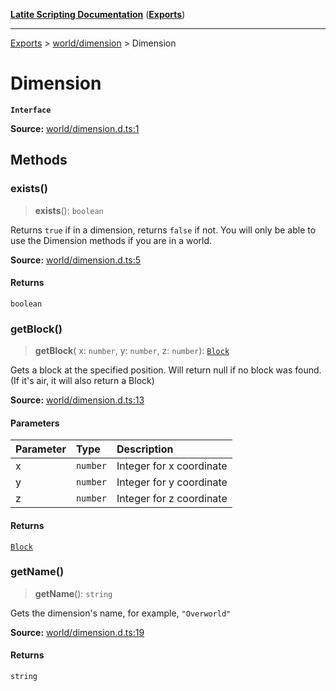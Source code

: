 [**Latite Scripting Documentation**](../../README.md) ([**Exports**](../../exports.md))

---

[Exports](../../exports.md) > [world/dimension](../index.md) > Dimension

# Dimension

**`Interface`**

**Source:** [world/dimension.d.ts:1](https://github.com/LatiteScripting/latitescripting.github.io/blob/a08b0d1/definitions/world/dimension.d.ts#L1)

## Methods

### exists()

> **exists**(): `boolean`

Returns `true` if in a dimension, returns `false` if not. You will only be able to use the Dimension methods if you are in a world.

**Source:** [world/dimension.d.ts:5](https://github.com/LatiteScripting/latitescripting.github.io/blob/a08b0d1/definitions/world/dimension.d.ts#L5)

#### Returns

`boolean`

### getBlock()

> **getBlock**(
> x: `number`,
> y: `number`,
> z: `number`): [`Block`](../../module.world_block/classes/class.Block.md)

Gets a block at the specified position. Will return null if no block was found. (If it's air, it will also return a Block)

**Source:** [world/dimension.d.ts:13](https://github.com/LatiteScripting/latitescripting.github.io/blob/a08b0d1/definitions/world/dimension.d.ts#L13)

#### Parameters

| Parameter | Type     | Description              |
| :-------- | :------- | :----------------------- |
| x         | `number` | Integer for x coordinate |
| y         | `number` | Integer for y coordinate |
| z         | `number` | Integer for z coordinate |

#### Returns

[`Block`](../../module.world_block/classes/class.Block.md)

### getName()

> **getName**(): `string`

Gets the dimension's name, for example, `"Overworld"`

**Source:** [world/dimension.d.ts:19](https://github.com/LatiteScripting/latitescripting.github.io/blob/a08b0d1/definitions/world/dimension.d.ts#L19)

#### Returns

`string`
